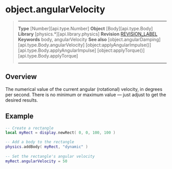 # object.angularVelocity

> --------------------- ------------------------------------------------------------------------------------------
> __Type__              [Number][api.type.Number]
> __Object__            [Body][api.type.Body]
> __Library__           [physics.*][api.library.physics]
> __Revision__          [REVISION_LABEL](REVISION_URL)
> __Keywords__          body, angularVelocity
> __See also__          [object.angularDamping][api.type.Body.angularVelocity]
>								[object:applyAngularImpulse()][api.type.Body.applyAngularImpulse]
>								[object:applyTorque()][api.type.Body.applyTorque]
> --------------------- ------------------------------------------------------------------------------------------

## Overview

The numerical value of the current angular (rotational) velocity, in degrees per second. There is no minimum or maximum value &mdash; just adjust to get the desired results.

## Example

``````lua
-- Create a rectangle
local myRect = display.newRect( 0, 0, 100, 100 )

-- Add a body to the rectangle
physics.addBody( myRect, "dynamic" )
 
-- Set the rectangle's angular velocity
myRect.angularVelocity = 50
``````